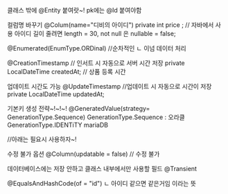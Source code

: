 

클래스 밖에 
@Entity 붙여랏~!
pk에는 @Id 붙여야함

컬럼명 바꾸기
@Colum(name="디비의 아이디")
private int price ;  // 자바에서 사용 아이디
길이 줄려면 
length = 30, 
not null 은   nullable = false;

@Enumerated(EnumType.ORDinal)  //순차적인
 ㄴ 이넘 데이터 처리

@CreationTimestamp  // 인서트 시 자동으로 서버 시간 저장
private LocalDateTime createdAt; // 상품 등록 시간

업데이트 시간도 가능
@UpdateTimestamp //업데이트 시 자동으로 시간이 저장
private LocalDateTime updatedAt;

기본키 생성 전략~!~!~!
@GeneratedValue(strategy= GenerationType.Sequence)
GenerationType.Sequence : 오라클
GenerationType.IDENTiTY mariaDB





//아래는 필요시 사용하자~!

수정 불가 옵션
@Column(updatable = false)  // 수정 불가

데이터베이스에는 저장 안하고 클래스 내부에서만 사용할 필드
@Transient

@EqualsAndHashCode(of = "id")
ㄴ 아이디 같으면 같은거임 이라는 뜻




